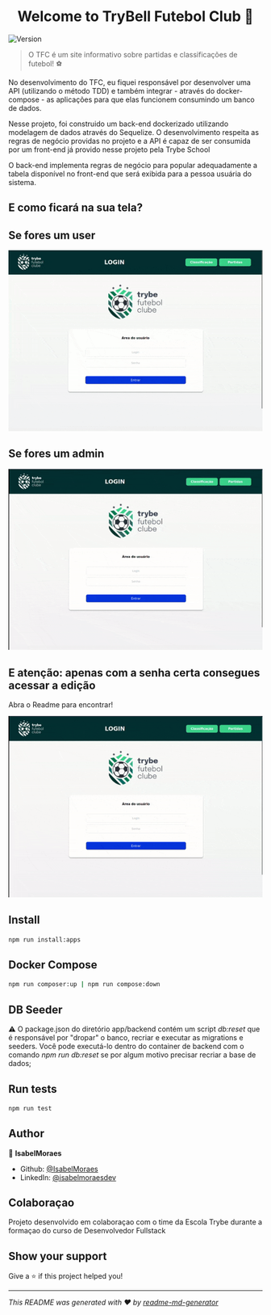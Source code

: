 <h1 align="center">Welcome to TryBell Futebol Club 👋</h1>
<p>
  <img alt="Version" src="https://img.shields.io/badge/version-1.0.0-blue.svg?cacheSeconds=2592000" />

</p>

> O TFC é um site informativo sobre partidas e classificações de futebol! ⚽️

No desenvolvimento do TFC, eu fiquei responsável por desenvolver uma API (utilizando o método TDD) e também integrar - através do docker-compose - as aplicações para que elas funcionem consumindo um banco de dados.



Nesse projeto, foi construido um back-end dockerizado utilizando modelagem de dados através do Sequelize.  O desenvolvimento respeita as regras de negócio providas no projeto e a API é capaz de ser consumida por um front-end já provido nesse projeto pela Trybe School



O back-end implementa regras de negócio para popular adequadamente a tabela disponível no front-end que será exibida para a pessoa usuária do sistema.


## E como ficará na sua tela?

## Se fores um user
<!--  email: 'user@user.com'    senha: secret_user -->

![User Login](./app/frontend/src/images/user_login.gif)

## Se fores um admin
<!--  email: 'admin@admin.com'   senha: secret_admin -->

![Admin Login](./app/frontend/src/images/admin_login.gif)


## E atenção: apenas com a senha certa consegues acessar a edição
Abra o Readme para encontrar!

![pass Login](./app/frontend/src/images/pass.gif)


## Install

```sh
npm run install:apps
```

## Docker Compose

```sh
npm run composer:up | npm run compose:down
```

## DB Seeder

⚠️ O package.json do diretório app/backend contém um script *db:reset* que é responsável por "dropar" o banco, recriar e executar as migrations e seeders. Você pode executá-lo dentro do container de backend com o comando *npm run db:reset* se por algum motivo precisar recriar a base de dados;

## Run tests

```sh
npm run test
```

## Author

👤 **IsabelMoraes**

* Github: [@IsabelMoraes](https://github.com/IsabelMoraes)
* LinkedIn: [@isabelmoraesdev](https://linkedin.com/in/isabelmoraesdev)

## Colaboraçao

Projeto desenvolvido em colaboraçao com o time da Escola Trybe durante a formaçao do curso de Desenvolvedor Fullstack

## Show your support

Give a ⭐️ if this project helped you!

***
_This README was generated with ❤️ by [readme-md-generator](https://github.com/kefranabg/readme-md-generator)_